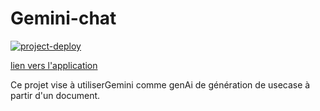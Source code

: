
# Gemini-chat

[![project-deploy](https://github.com/BoobaFetes/gemini-chat/actions/workflows/project-deploy.yml/badge.svg)](https://github.com/BoobaFetes/gemini-chat/actions/workflows/project-deploy.yml)

[lien vers l'application](https://gemini-chat-web-app.azurewebsites.net/)

Ce projet vise à utiliserGemini comme genAi de génération de usecase à partir d'un document.
